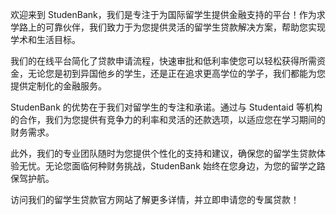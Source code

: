 欢迎来到 StudenBank，我们是专注于为国际留学生提供金融支持的平台！作为求学路上的可靠伙伴，我们致力于为您提供灵活的留学生贷款解决方案，帮助您实现学术和生活目标。

我们的在线平台简化了贷款申请流程，快速审批和低利率使您可以轻松获得所需资金，无论您是初到异国他乡的学生，还是正在追求更高学位的学子，我们都能为您提供定制化的金融服务。

StudenBank 的优势在于我们对留学生的专注和承诺。通过与 Studentaid 等机构的合作，我们为您提供有竞争力的利率和灵活的还款选项，以适应您在学习期间的财务需求。

此外，我们的专业团队随时为您提供个性化的支持和建议，确保您的留学生贷款体验无忧。无论您面临何种财务挑战，StudenBank 始终在您身边，为您的留学之路保驾护航。

访问我们的留学生贷款官方网站了解更多详情，并立即申请您的专属贷款！
